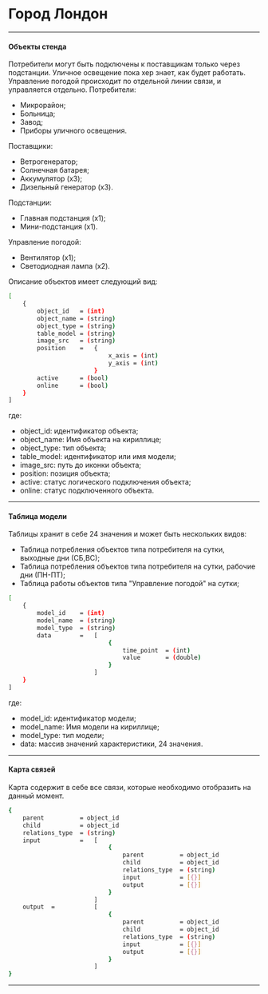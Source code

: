 # Город Лондон
---
#### Объекты стенда

Потребители могут быть подключены к поставщикам только через подстанции. Уличное освещение пока хер знает, как будет работать. Управление погодой происходит по отдельной линии связи, и управляется отдельно. 
Потребители:
 - Микрорайон;
 - Больница;
 - Завод;
 - Приборы уличного освещения.

Поставщики:
 - Ветрогенератор;
- Солнечная батарея;
- Аккумулятор (х3);
- Дизельный генератор (х3).

Подстанции:
 - Главная подстанция (х1);
 - Мини-подстанция (х1).

Управление погодой:
 - Вентилятор (х1);
 - Светодиодная лампа (х2).

Описание объектов имеет следующий вид:
```sh
[
	{
	    object_id	= (int)
	    object_name = (string)
		object_type	= (string)
        table_model = (string)
        image_src   = (string)
		position    =   {
		                    x_axis = (int)
		                    y_axis = (int)
		                }
		active      = (bool)
		online      = (bool)
	}
]
```
где:
 - object_id: идентификатор объекта;
 - object_name: Имя объекта на кириллице;
 - object_type: тип объекта;
 - table_model: идентификатор или имя модели;
 - image_src: путь до иконки объекта;
 - position: позиция объекта;
 - active: статус логического подключения объекта;
 - online: статус подключенного объекта.

---
#### Таблица модели
Таблицы хранит в себе 24 значения и может быть нескольких видов:
 - Таблица потребления объектов типа потребителя на сутки, выходные дни (СБ,ВС);
 - Таблица потребления объектов типа потребителя на сутки, рабочие дни (ПН-ПТ);
 - Таблица работы объектов типа "Управление погодой" на сутки;
```sh
[
	{
	    model_id	= (int)
	    model_name  = (string)
		model_type	= (string)
        data        =   [
                            {
                                time_point  = (int)
                                value       = (double)
                            }
                        ]
	}
]
```
где:
 - model_id: идентификатор модели;
 - model_name: Имя модели на кириллице;
 - model_type: тип модели;
 - data: массив значений  характеристики, 24 значения.
---
#### Карта связей
Карта содержит в себе все связи, которые необходимо отобразить на данный момент.
```sh
{
    parent          = object_id
    child           = object_id
    relations_type  = (string)
    input           =   [
                            {
                                parent          = object_id
                                child           = object_id
                                relations_type  = (string)
                                input           = [{}]
                                output          = [{}]
                            }
                        ]
    output  =           [
                            {
                                parent          = object_id
                                child           = object_id
                                relations_type  = (string)
                                input           = [{}]
                                output          = [{}]
                            }
                        ]
}
```
---


